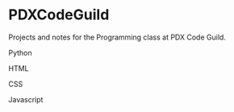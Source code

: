 # PDXCodeGuild
Projects and notes for the Programming class at PDX Code Guild.

Python

HTML

CSS

Javascript
